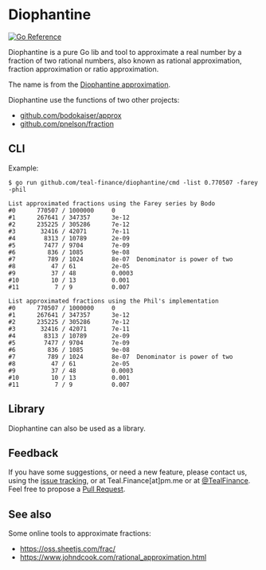 # Diophantine

[![Go Reference](https://pkg.go.dev/badge/github.com/teal-finance/diophantine.svg "Go documentation for Diophantine")](https://pkg.go.dev/github.com/teal-finance/diophantine)

Diophantine is a pure Go lib and tool to approximate a real number
by a fraction of two rational numbers, also known as rational approximation,
fraction approximation or ratio approximation.

The name is from the [Diophantine approximation](https://wikiless.org/wiki/Diophantine_approximation).

Diophantine use the functions of two other projects:

- [github.com/bodokaiser/approx](https://github.com/bodokaiser/approx)
- [github.com/pnelson/fraction](https://github.com/pnelson/fraction)

## CLI

Example:

    $ go run github.com/teal-finance/diophantine/cmd -list 0.770507 -farey -phil

    List approximated fractions using the Farey series by Bodo
    #0	    770507 / 1000000     0
    #1	    267641 / 347357      3e-12
    #2	    235225 / 305286      7e-12
    #3	     32416 / 42071       7e-11
    #4	      8313 / 10789       2e-09
    #5	      7477 / 9704        7e-09
    #6	       836 / 1085        9e-08
    #7	       789 / 1024        8e-07	Denominator is power of two
    #8	        47 / 61          2e-05
    #9	        37 / 48          0.0003
    #10	        10 / 13          0.001
    #11	         7 / 9           0.007
    
    List approximated fractions using the Phil's implementation
    #0	    770507 / 1000000     0
    #1	    267641 / 347357      3e-12
    #2	    235225 / 305286      7e-12
    #3	     32416 / 42071       7e-11
    #4	      8313 / 10789       2e-09
    #5	      7477 / 9704        7e-09
    #6	       836 / 1085        9e-08
    #7	       789 / 1024        8e-07	Denominator is power of two
    #8	        47 / 61          2e-05
    #9	        37 / 48          0.0003
    #10	        10 / 13          0.001
    #11	         7 / 9           0.007

## Library

Diophantine can also be used as a library.

## Feedback

If you have some suggestions, or need a new feature,
please contact us, using the [issue tracking](https://github.com/teal-finance/diophantine/issues),
or at Teal.Finance[at]pm.me or at [@TealFinance](https://twitter.com/TealFinance).
Feel free to propose a [Pull Request](https://github.com/teal-finance/diophantine/pulls).

## See also

Some online tools to approximate fractions:

- <https://oss.sheetjs.com/frac/>
- <https://www.johndcook.com/rational_approximation.html>

